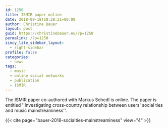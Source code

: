 ```yaml
---
id: 1250
title: ISMIR paper online
date: 2018-09-18T18:28:21+00:00
author: Christine Bauer
layout: post
guid: https://christinebauer.eu/?p=1250
permalink: /?p=1250
zincy_lite_sidebar_layout:
  - right-sidebar
profile: false
categories:
  - news
tags:
  - music
  - online social networks
  - publication
  - ISMIR
---
```

The ISMIR paper co-authored with Markus Schedl is online. The paper is entitled ''Investigating cross-country relationship between users' social ties and music mainstreaminess''.

{{< cite page="bauer-2018-socialties-mainstreaminess" view="4" >}}